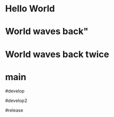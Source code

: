 # Hello World

# World waves back"

# World waves back twice

# main 

#develop

#develop2

#release
